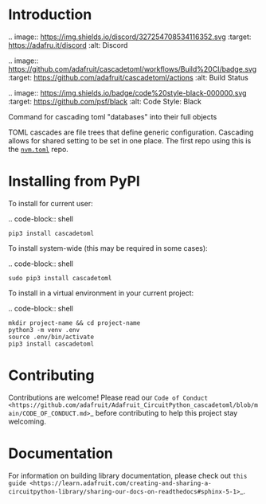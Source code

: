 Introduction
============

.. image:: https://img.shields.io/discord/327254708534116352.svg
    :target: https://adafru.it/discord
    :alt: Discord


.. image:: https://github.com/adafruit/cascadetoml/workflows/Build%20CI/badge.svg
    :target: https://github.com/adafruit/cascadetoml/actions
    :alt: Build Status


.. image:: https://img.shields.io/badge/code%20style-black-000000.svg
    :target: https://github.com/psf/black
    :alt: Code Style: Black

Command for cascading toml "databases" into their full objects

TOML cascades are file trees that define generic configuration. Cascading allows
for shared setting to be set in one place. The first repo using this is the
[`nvm.toml`]() repo.


Installing from PyPI
=====================

To install for current user:

.. code-block:: shell

    pip3 install cascadetoml

To install system-wide (this may be required in some cases):

.. code-block:: shell

    sudo pip3 install cascadetoml

To install in a virtual environment in your current project:

.. code-block:: shell

    mkdir project-name && cd project-name
    python3 -m venv .env
    source .env/bin/activate
    pip3 install cascadetoml

Contributing
============

Contributions are welcome! Please read our `Code of Conduct
<https://github.com/adafruit/Adafruit_CircuitPython_cascadetoml/blob/main/CODE_OF_CONDUCT.md>`_
before contributing to help this project stay welcoming.

Documentation
=============

For information on building library documentation, please check out
`this guide <https://learn.adafruit.com/creating-and-sharing-a-circuitpython-library/sharing-our-docs-on-readthedocs#sphinx-5-1>`_.
